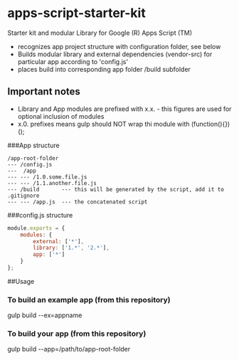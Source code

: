 # apps-script-starter-kit
Starter kit and modular Library for Google (R) Apps Script (TM)

- recognizes app project structure with configuration folder, see below
- Builds modular library and external dependencies (vendor-src) for particular app according to 'config.js'
- places build into corresponding app folder /build subfolder

## Important notes

- Library and App modules are prefixed with x.x. - this figures are used for optional inclusion of modules
- x.0. prefixes means gulp should NOT wrap thi module with (function(){})();

###App structure

```
/app-root-folder
--- /config.js
---  /app
--- --- /1.0.some.file.js
--- --- /1.1.another.file.js
--- /build       --- this will be generated by the script, add it to .gitignore
--- --- /app.js  --- the concatenated script
```

###config.js structure

```javascript
module.exports = {
    modules: {
        external: ['*'],
        library: ['1.*', '2.*'],
        app: ['*']
    }
};
```

##Usage

### To build an example app (from this repository)

gulp build --ex=appname


### To build your app (from this repository)

gulp build --app=/path/to/app-root-folder
